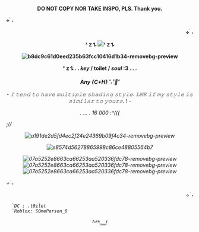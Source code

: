 <p align="center"> <b> DO NOT COPY NOR TAKE INSPO, PLS. Thank you.</a>

⊹ ࣪ ˖ <p align="right">⊹ ࣪ ˖ <p align="center"> ᶻ 𝗓 𐰁 ![](https://komarev.com/ghpvc/?username=gaslightt&color=251f1d&label=GAY+PEOPLE+COUNT&abbreviated=true&style=plastic)ᶻ 𝗓 𐰁  <p align="center"> ![b8dc9c61d0eed235b63fcc10416d1b34-removebg-preview](https://github.com/user-attachments/assets/afa68392-e3b0-4797-b975-feb7be44a39b)


<p align="center"> ᶻ 𝗓 𐰁 . . <b><i>key</i></b>  / <b <i>toilet</i> </b> / <b> <i>soul</i> </b>:3   .   .   . 

<p align="center">     <i> Any {C+H} </b> ˚˖𓍢ִ໋🦢˚

<p align="center"> - 𝙸 𝚝𝚎𝚗𝚍 𝚝𝚘 𝚑𝚊𝚟𝚎 𝚖𝚞𝚕𝚝𝚒𝚙𝚕𝚎 𝚜𝚑𝚊𝚍𝚒𝚗𝚐 𝚜𝚝𝚢𝚕𝚎. 𝙻𝙼𝙺 𝚒𝚏 𝚖𝚢 𝚜𝚝𝚢𝚕𝚎 𝚒𝚜 𝚜𝚒𝚖𝚒𝚕𝚊𝚛 𝚝𝚘 𝚢𝚘𝚞𝚛𝚜. ! -

<p align="center"> .                 ...                  . 16 000 :^((( </b> 

;// <p align="center">![a191de2d5fd4ec2f24e24369b09f4c34-removebg-preview](https://github.com/user-attachments/assets/635bc0c3-b4fa-459b-968a-0179e93dda1e)<p align="center">![e8574d56278865998c86ce48805564b7](https://github.com/user-attachments/assets/ec78bada-67d9-464a-a4d4-6a71520c3581)<p align="center">![07a5252e8663ca66253aa520336fdc78-removebg-preview](https://github.com/user-attachments/assets/72a1a569-7713-4dc0-a5ac-cf1108049729)![07a5252e8663ca66253aa520336fdc78-removebg-preview](https://github.com/user-attachments/assets/72a1a569-7713-4dc0-a5ac-cf1108049729)![07a5252e8663ca66253aa520336fdc78-removebg-preview](https://github.com/user-attachments/assets/72a1a569-7713-4dc0-a5ac-cf1108049729)



⊹ ࣪ ˖ <p align="right">⊹ ࣪ ˖

      `DC : .t0ilet 
      `Roblox: S0mePerson_0
<p align="center"> ᶠᶸᶜᵏᵧₒᵤ!
